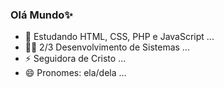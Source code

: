 ### Olá Mundo✨

- 🌱 Estudando HTML, CSS, PHP e JavaScript ...
- 👩‍💻 2/3 Desenvolvimento de Sistemas ...
- ⚡ Seguidora de Cristo ...
- 😄 Pronomes: ela/dela ...


